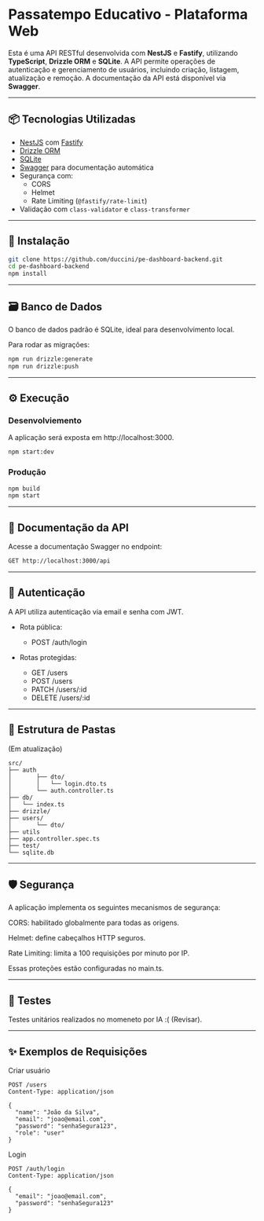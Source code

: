 # Passatempo Educativo - Plataforma Web

Esta é uma API RESTful desenvolvida com **NestJS** e **Fastify**, utilizando **TypeScript**, **Drizzle ORM** e **SQLite**. A API permite operações de autenticação e gerenciamento de usuários, incluindo criação, listagem, atualização e remoção. A documentação da API está disponível via **Swagger**.

---

## 📦 Tecnologias Utilizadas

- [NestJS](https://nestjs.com/) com [Fastify](https://www.fastify.io/)
- [Drizzle ORM](https://orm.drizzle.team/)
- [SQLite](https://www.sqlite.org/)
- [Swagger](https://swagger.io/) para documentação automática
- Segurança com:
  - CORS
  - Helmet
  - Rate Limiting (`@fastify/rate-limit`)
- Validação com `class-validator` e `class-transformer`

---

## 🚀 Instalação

```bash
git clone https://github.com/duccini/pe-dashboard-backend.git
cd pe-dashboard-backend
npm install
```

---

## 🗃️ Banco de Dados

O banco de dados padrão é SQLite, ideal para desenvolvimento local.

Para rodar as migrações:

```bash
npm run drizzle:generate
npm run drizzle:push
```

---

## ⚙️ Execução

### Desenvolviemento

A aplicação será exposta em http://localhost:3000.

```bash
npm start:dev
```

### Produção

```bash
npm build
npm start
```

---

## 📘 Documentação da API

Acesse a documentação Swagger no endpoint:

```bash
GET http://localhost:3000/api
```

---

## 🔐 Autenticação

A API utiliza autenticação via email e senha com JWT.

- Rota pública:

  - POST /auth/login

- Rotas protegidas:
  - GET /users
  - POST /users
  - PATCH /users/:id
  - DELETE /users/:id

---

## 📂 Estrutura de Pastas

(Em atualização)

```tree
src/
├── auth
│       ├── dto/
│       │   └── login.dto.ts
│       └── auth.controller.ts
├── db/
│   └── index.ts
├── drizzle/
├── users/
│       └── dto/
├── utils
├── app.controller.spec.ts
├── test/
└── sqlite.db
```

---

## 🛡️ Segurança

A aplicação implementa os seguintes mecanismos de segurança:

CORS: habilitado globalmente para todas as origens.

Helmet: define cabeçalhos HTTP seguros.

Rate Limiting: limita a 100 requisições por minuto por IP.

Essas proteções estão configuradas no main.ts.

---

## 🧪 Testes

Testes unitários realizados no momeneto por IA :( (Revisar).

---

## ✨ Exemplos de Requisições

Criar usuário

```http
POST /users
Content-Type: application/json

{
  "name": "João da Silva",
  "email": "joao@email.com",
  "password": "senhaSegura123",
  "role": "user"
}
```

Login

```http
POST /auth/login
Content-Type: application/json

{
  "email": "joao@email.com",
  "password": "senhaSegura123"
}
```
